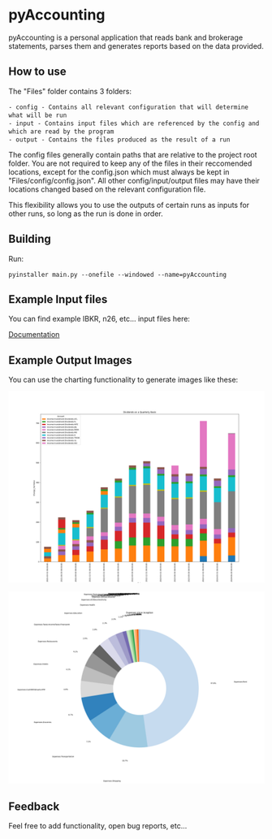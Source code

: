 # pyAccounting 

pyAccounting is a personal application that reads bank and brokerage statements, parses them and generates reports based on the data provided.


## How to use

The "Files" folder contains 3 folders:

    - config - Contains all relevant configuration that will determine what will be run
    - input - Contains input files which are referenced by the config and which are read by the program
    - output - Contains the files produced as the result of a run

The config files generally contain paths that are relative to the project root folder. You are not required to keep any of the files in their reccomended locations, except for the config.json which must always be kept in "Files/config/config.json". All other config/input/output files may have their locations changed based on the relevant configuration file.

This flexibility allows you to use the outputs of certain runs as inputs for other runs, so long as the run is done in order.

## Building

Run:


    pyinstaller main.py --onefile --windowed --name=pyAccounting

## Example Input files

You can find example IBKR, n26, etc... input files here:

[Documentation](Documentation)


## Example Output Images

You can use the charting functionality to generate images like these:

![Bar Chart](Documentation/Images/chart_01.png)

![Pie Chart](Documentation/Images/chart_04.png)


## Feedback

Feel free to add functionality, open bug reports, etc...